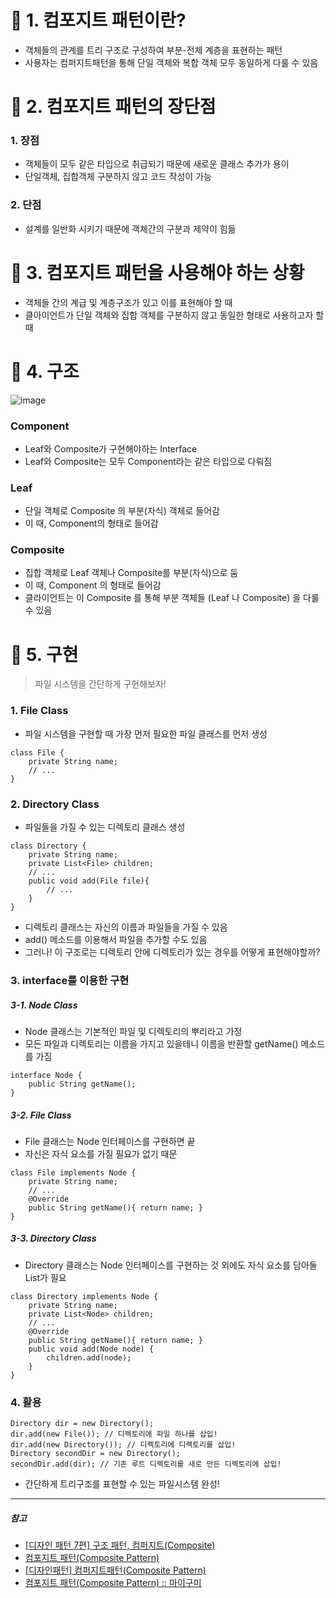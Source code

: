 # 📌 1. 컴포지트 패턴이란?

- 객체들의 관계를 트리 구조로 구성하여 부분-전체 계층을 표현하는 패턴
- 사용자는 컴퍼지트패턴을 통해 단일 객체와 복합 객체 모두 동일하게 다룰 수 있음

# 📌 2. 컴포지트 패턴의 장단점

### 1. 장점

- 객체들이 모두 같은 타입으로 취급되기 때문에 새로운 클래스 추가가 용이
- 단일객체, 집합객체 구분하지 않고 코드 작성이 가능

### 2. 단점

- 설계를 일반화 시키기 때문에 객체간의 구분과 제약이 힘듦

# 📌 3. 컴포지트 패턴을 사용해야 하는 상황

- 객체들 간의 계급 및 계층구조가 있고 이를 표현해야 할 때
- 클아이언트가 단일 객체와 집합 객체를 구분하지 않고 동일한 형태로 사용하고자 할 때

# 📌 4. 구조

![image](https://github.com/SeoYeonBae/CS_study/assets/101535851/a4f3811b-855c-4f76-b40c-dcb0f3d62d4b)


### Component

- Leaf와 Composite가 구현해야하는 Interface
- Leaf와 Composite는 모두 Component라는 같은 타입으로 다뤄짐

### Leaf

- 단일 객체로 Composite 의 부분(자식) 객체로 들어감
- 이 때, Component의 형태로 들어감

### Composite

- 집합 객체로 Leaf 객체나 Composite를 부분(자식)으로 둠
- 이 때, Component 의 형태로 들어감
- 클라이언트는 이 Composite 를 통해 부분 객체들 (Leaf 나 Composite) 을 다룰 수 있음

# 📌 5. 구현

> 파일 시스템을 간단하게 구현해보자!

### 1. File Class

- 파일 시스템을 구현할 때 가장 먼저 필요한 파일 클래스를 먼저 생성

```
class File {
    private String name;
    // ...
}
```

### 2. Directory Class

- 파일들을 가질 수 있는 디렉토리 클래스 생성

```
class Directory {
    private String name;
    private List<File> children;
    // ...
    public void add(File file){
        // ...
    }
}
```

- 디렉토리 클래스는 자신의 이름과 파일들을 가질 수 있음
- add() 메소드를 이용해서 파일을 추가할 수도 있음
- 그러나! 이 구조로는 디렉토리 안에 디렉토리가 있는 경우를 어떻게 표현해야할까?

### 3. interface를 이용한 구현

##### 3-1. Node Class

- Node 클래스는 기본적인 파일 및 디렉토리의 뿌리라고 가정
- 모든 파일과 디렉토리는 이름을 가지고 있을테니 이름을 반환할 getName() 메소드를 가짐

```
interface Node {
    public String getName();
}
```

##### 3-2. File Class

- File 클래스는 Node 인터페이스를 구현하면 끝
- 자신은 자식 요소를 가질 필요가 없기 때문

```
class File implements Node {
    private String name;
    // ...
    @Override
    public String getName(){ return name; }
}
```

##### 3-3. Directory Class

- Directory 클래스는 Node 인터페이스를 구현하는 것 외에도 자식 요소를 담아둘 List가 필요

```
class Directory implements Node {
    private String name;
    private List<Node> children;
    // ...
    @Override
    public String getName(){ return name; }
    public void add(Node node) {
        children.add(node);
    }
}
```

### 4. 활용

```
Directory dir = new Directory();
dir.add(new File()); // 디렉토리에 파일 하나를 삽입!
dir.add(new Directory()); // 디렉토리에 디렉토리를 삽입!
Directory secondDir = new Directory();
secondDir.add(dir); // 기존 루트 디렉토리를 새로 만든 디렉토리에 삽입!
```

- 간단하게 트리구조를 표현할 수 있는 파일시스템 완성!

---

##### 참고

- [[디자인 패턴 7편] 구조 패턴, 컴퍼지트(Composite)](https://dailyheumsi.tistory.com/193)
- [컴포지트 패턴(Composite Pattern)](https://jdm.kr/blog/228)
- [[디자인패턴] 컴퍼지트패턴(Composite Pattern)](https://velog.io/@newtownboy/%EB%94%94%EC%9E%90%EC%9D%B8%ED%8C%A8%ED%84%B4-%EC%BB%B4%ED%8D%BC%EC%A7%80%ED%8A%B8%ED%8C%A8%ED%84%B4Composite-Pattern)
- [컴포지트 패턴(Composite Pattern) :: 마이구미](https://mygumi.tistory.com/343)
